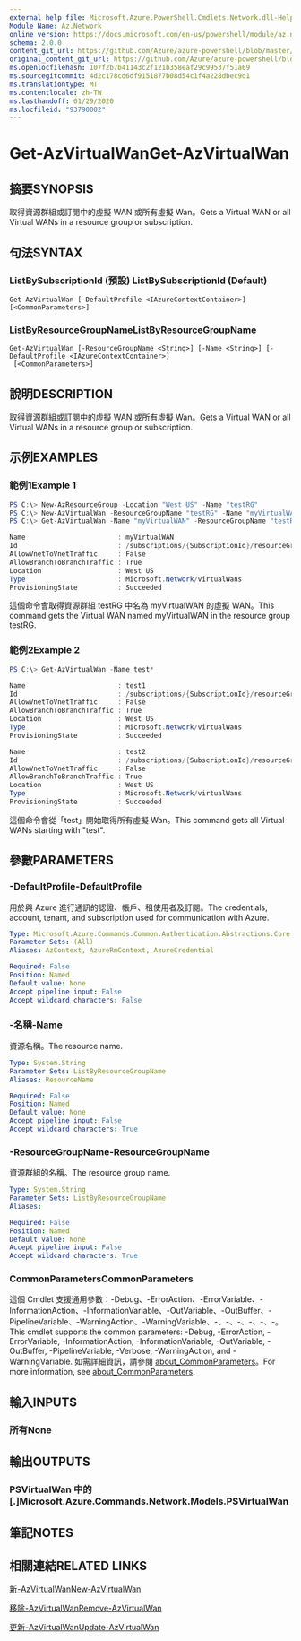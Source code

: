 ```yaml
---
external help file: Microsoft.Azure.PowerShell.Cmdlets.Network.dll-Help.xml
Module Name: Az.Network
online version: https://docs.microsoft.com/en-us/powershell/module/az.network/get-azvirtualwan
schema: 2.0.0
content_git_url: https://github.com/Azure/azure-powershell/blob/master/src/Network/Network/help/Get-AzVirtualWan.md
original_content_git_url: https://github.com/Azure/azure-powershell/blob/master/src/Network/Network/help/Get-AzVirtualWan.md
ms.openlocfilehash: 107f2b7b41143c2f121b358eaf29c99537f51a69
ms.sourcegitcommit: 4d2c178cd6df9151877b08d54c1f4a228dbec9d1
ms.translationtype: MT
ms.contentlocale: zh-TW
ms.lasthandoff: 01/29/2020
ms.locfileid: "93790002"
---
```

# <span data-ttu-id="bec4b-101">Get-AzVirtualWan</span><span class="sxs-lookup"><span data-stu-id="bec4b-101">Get-AzVirtualWan</span></span>

## <span data-ttu-id="bec4b-102">摘要</span><span class="sxs-lookup"><span data-stu-id="bec4b-102">SYNOPSIS</span></span>
<span data-ttu-id="bec4b-103">取得資源群組或訂閱中的虛擬 WAN 或所有虛擬 Wan。</span><span class="sxs-lookup"><span data-stu-id="bec4b-103">Gets a Virtual WAN or all Virtual WANs in a resource group or subscription.</span></span>

## <span data-ttu-id="bec4b-104">句法</span><span class="sxs-lookup"><span data-stu-id="bec4b-104">SYNTAX</span></span>

### <span data-ttu-id="bec4b-105">ListBySubscriptionId (預設) </span><span class="sxs-lookup"><span data-stu-id="bec4b-105">ListBySubscriptionId (Default)</span></span>
```
Get-AzVirtualWan [-DefaultProfile <IAzureContextContainer>] [<CommonParameters>]
```

### <span data-ttu-id="bec4b-106">ListByResourceGroupName</span><span class="sxs-lookup"><span data-stu-id="bec4b-106">ListByResourceGroupName</span></span>
```
Get-AzVirtualWan [-ResourceGroupName <String>] [-Name <String>] [-DefaultProfile <IAzureContextContainer>]
 [<CommonParameters>]
```

## <span data-ttu-id="bec4b-107">說明</span><span class="sxs-lookup"><span data-stu-id="bec4b-107">DESCRIPTION</span></span>
<span data-ttu-id="bec4b-108">取得資源群組或訂閱中的虛擬 WAN 或所有虛擬 Wan。</span><span class="sxs-lookup"><span data-stu-id="bec4b-108">Gets a Virtual WAN or all Virtual WANs in a resource group or subscription.</span></span>

## <span data-ttu-id="bec4b-109">示例</span><span class="sxs-lookup"><span data-stu-id="bec4b-109">EXAMPLES</span></span>

### <span data-ttu-id="bec4b-110">範例1</span><span class="sxs-lookup"><span data-stu-id="bec4b-110">Example 1</span></span>

```powershell
PS C:\> New-AzResourceGroup -Location "West US" -Name "testRG" 
PS C:\> New-AzVirtualWan -ResourceGroupName "testRG" -Name "myVirtualWAN" -Location "West US" -AllowBranchToBranchTraffic $true
PS C:\> Get-AzVirtualWan -Name "myVirtualWAN" -ResourceGroupName "testRG"

Name                       : myVirtualWAN
Id                         : /subscriptions/{SubscriptionId}/resourceGroups/testRG/providers/Microsoft.Network/virtualWans/myVirtualWAN
AllowVnetToVnetTraffic     : False
AllowBranchToBranchTraffic : True
Location                   : West US
Type                       : Microsoft.Network/virtualWans
ProvisioningState          : Succeeded
```

<span data-ttu-id="bec4b-111">這個命令會取得資源群組 testRG 中名為 myVirtualWAN 的虛擬 WAN。</span><span class="sxs-lookup"><span data-stu-id="bec4b-111">This command gets the Virtual WAN named myVirtualWAN in the resource group testRG.</span></span>

### <span data-ttu-id="bec4b-112">範例2</span><span class="sxs-lookup"><span data-stu-id="bec4b-112">Example 2</span></span>

```powershell
PS C:\> Get-AzVirtualWan -Name test*

Name                       : test1
Id                         : /subscriptions/{SubscriptionId}/resourceGroups/testRG/providers/Microsoft.Network/virtualWans/test1
AllowVnetToVnetTraffic     : False
AllowBranchToBranchTraffic : True
Location                   : West US
Type                       : Microsoft.Network/virtualWans
ProvisioningState          : Succeeded

Name                       : test2
Id                         : /subscriptions/{SubscriptionId}/resourceGroups/testRG/providers/Microsoft.Network/virtualWans/test2
AllowVnetToVnetTraffic     : False
AllowBranchToBranchTraffic : True
Location                   : West US
Type                       : Microsoft.Network/virtualWans
ProvisioningState          : Succeeded
```

<span data-ttu-id="bec4b-113">這個命令會從「test」開始取得所有虛擬 Wan。</span><span class="sxs-lookup"><span data-stu-id="bec4b-113">This command gets all Virtual WANs starting with "test".</span></span>

## <span data-ttu-id="bec4b-114">參數</span><span class="sxs-lookup"><span data-stu-id="bec4b-114">PARAMETERS</span></span>

### <span data-ttu-id="bec4b-115">-DefaultProfile</span><span class="sxs-lookup"><span data-stu-id="bec4b-115">-DefaultProfile</span></span>
<span data-ttu-id="bec4b-116">用於與 Azure 進行通訊的認證、帳戶、租使用者及訂閱。</span><span class="sxs-lookup"><span data-stu-id="bec4b-116">The credentials, account, tenant, and subscription used for communication with Azure.</span></span>

```yaml
Type: Microsoft.Azure.Commands.Common.Authentication.Abstractions.Core.IAzureContextContainer
Parameter Sets: (All)
Aliases: AzContext, AzureRmContext, AzureCredential

Required: False
Position: Named
Default value: None
Accept pipeline input: False
Accept wildcard characters: False
```

### <span data-ttu-id="bec4b-117">-名稱</span><span class="sxs-lookup"><span data-stu-id="bec4b-117">-Name</span></span>
<span data-ttu-id="bec4b-118">資源名稱。</span><span class="sxs-lookup"><span data-stu-id="bec4b-118">The resource name.</span></span>

```yaml
Type: System.String
Parameter Sets: ListByResourceGroupName
Aliases: ResourceName

Required: False
Position: Named
Default value: None
Accept pipeline input: False
Accept wildcard characters: True
```

### <span data-ttu-id="bec4b-119">-ResourceGroupName</span><span class="sxs-lookup"><span data-stu-id="bec4b-119">-ResourceGroupName</span></span>
<span data-ttu-id="bec4b-120">資源群組的名稱。</span><span class="sxs-lookup"><span data-stu-id="bec4b-120">The resource group name.</span></span>

```yaml
Type: System.String
Parameter Sets: ListByResourceGroupName
Aliases:

Required: False
Position: Named
Default value: None
Accept pipeline input: False
Accept wildcard characters: True
```

### <span data-ttu-id="bec4b-121">CommonParameters</span><span class="sxs-lookup"><span data-stu-id="bec4b-121">CommonParameters</span></span>
<span data-ttu-id="bec4b-122">這個 Cmdlet 支援通用參數：-Debug、-ErrorAction、-ErrorVariable、-InformationAction、-InformationVariable、-OutVariable、-OutBuffer、-PipelineVariable、-WarningAction、-WarningVariable、-、-、-、-、-、-。</span><span class="sxs-lookup"><span data-stu-id="bec4b-122">This cmdlet supports the common parameters: -Debug, -ErrorAction, -ErrorVariable, -InformationAction, -InformationVariable, -OutVariable, -OutBuffer, -PipelineVariable, -Verbose, -WarningAction, and -WarningVariable.</span></span> <span data-ttu-id="bec4b-123">如需詳細資訊，請參閱 [about_CommonParameters](https://go.microsoft.com/fwlink/?LinkID=113216)。</span><span class="sxs-lookup"><span data-stu-id="bec4b-123">For more information, see [about_CommonParameters](https://go.microsoft.com/fwlink/?LinkID=113216).</span></span>

## <span data-ttu-id="bec4b-124">輸入</span><span class="sxs-lookup"><span data-stu-id="bec4b-124">INPUTS</span></span>

### <span data-ttu-id="bec4b-125">所有</span><span class="sxs-lookup"><span data-stu-id="bec4b-125">None</span></span>

## <span data-ttu-id="bec4b-126">輸出</span><span class="sxs-lookup"><span data-stu-id="bec4b-126">OUTPUTS</span></span>

### <span data-ttu-id="bec4b-127">PSVirtualWan 中的 [.]</span><span class="sxs-lookup"><span data-stu-id="bec4b-127">Microsoft.Azure.Commands.Network.Models.PSVirtualWan</span></span>

## <span data-ttu-id="bec4b-128">筆記</span><span class="sxs-lookup"><span data-stu-id="bec4b-128">NOTES</span></span>

## <span data-ttu-id="bec4b-129">相關連結</span><span class="sxs-lookup"><span data-stu-id="bec4b-129">RELATED LINKS</span></span>

[<span data-ttu-id="bec4b-130">新-AzVirtualWan</span><span class="sxs-lookup"><span data-stu-id="bec4b-130">New-AzVirtualWan</span></span>](./New-AzVirtualWan.md)

[<span data-ttu-id="bec4b-131">移除-AzVirtualWan</span><span class="sxs-lookup"><span data-stu-id="bec4b-131">Remove-AzVirtualWan</span></span>](./Remove-AzVirtualWan.md)

[<span data-ttu-id="bec4b-132">更新-AzVirtualWan</span><span class="sxs-lookup"><span data-stu-id="bec4b-132">Update-AzVirtualWan</span></span>](./Update-AzVirtualWan.md)
